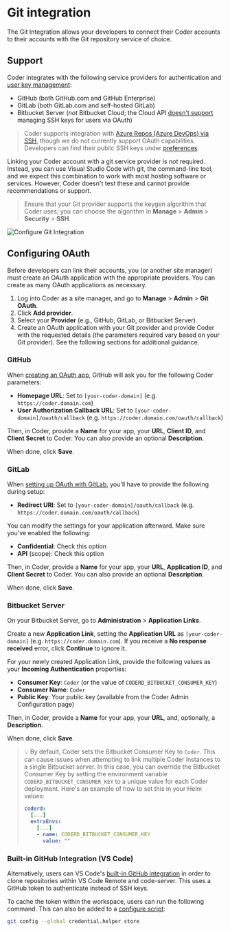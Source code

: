 # Git integration

The Git Integration allows your developers to connect their Coder accounts to
their accounts with the Git repository service of choice.

## Support

Coder integrates with the following service providers for authentication and
[user key management](../workspaces/preferences#linked-accounts):

- GitHub (both GitHub.com and GitHub Enterprise)
- GitLab (both GitLab.com and self-hosted GitLab)
- Bitbucket Server (_not_ Bitbucket Cloud; the Cloud API <a
  href="https://jira.atlassian.com/browse/BCLOUD-17762" target="_blank"
  rel="noreferrer noopener">doesn't support</a> managing SSH keys for users via
  OAuth)

> Coder supports integration with
> [Azure Repos (Azure DevOps) via SSH](https://docs.microsoft.com/en-us/azure/devops/repos/git/use-ssh-keys-to-authenticate?view=azure-devops#step-2--add-the-public-key-to-azure-devops-servicestfs),
> though we do not currently support OAuth capabilities. Developers can find
> their public SSH keys under [preferences](../workspaces/preferences.md).

Linking your Coder account with a git service provider is _not_ required.
Instead, you can use Visual Studio Code with git, the command-line tool, and we
expect this combination to work with most hosting software or services. However,
Coder doesn't test these and cannot provide recommendations or support.

> Ensure that your Git provider supports the keygen algorithm that Coder uses;
> you can choose the algorithm in **Manage** > **Admin** > **Security** >
> **SSH**.

![Configure Git Integration](../assets/admin/git-admin.png)

## Configuring OAuth

Before developers can link their accounts, you (or another site manager) must
create an OAuth application with the appropriate providers. You can create as
many OAuth applications as necessary.

1. Log into Coder as a site manager, and go to **Manage** > **Admin** > **Git
   OAuth**.
1. Click **Add provider**.
1. Select your **Provider** (e.g., GitHub, GitLab, or Bitbucket Server).
1. Create an OAuth application with your Git provider and provide Coder with the
   requested details (the parameters required vary based on your Git provider).
   See the following sections for additional guidance.

### GitHub

When <a
href="https://developer.github.com/apps/building-oauth-apps/creating-an-oauth-app/"
target="_blank" rel="noreferrer noopener">creating an OAuth app</a>, GitHub will
ask you for the following Coder parameters:

- **Homepage URL**: Set to `[your-coder-domain]` (e.g.
  `https://coder.domain.com`)
- **User Authorization Callback URL**: Set to
  `[your-coder-domain]/oauth/callback` (e.g.
  `https://coder.domain.com/oauth/callback`)

Then, in Coder, provide a **Name** for your app, your **URL**, **Client ID**,
and **Client Secret** to Coder. You can also provide an optional
**Description**.

When done, click **Save**.

### GitLab

When <a href="https://docs.gitlab.com/ee/integration/oauth_provider.html"
target="_blank" rel="noreferrer noopener">setting up OAuth with GitLab</a>,
you'll have to provide the following during setup:

- **Redirect URI**: Set to `[your-coder-domain]/oauth/callback` (e.g.
  `https://coder.domain.com/oauth/callback`)

You can modify the settings for your application afterward. Make sure you've
enabled the following:

- **Confidential**: Check this option
- **API** (scope): Check this option

Then, in Coder, provide a **Name** for your app, your **URL**, **Application
ID**, and **Client Secret** to Coder. You can also provide an optional
**Description**.

When done, click **Save**.

### Bitbucket Server

On your Bitbucket Server, go to **Administration** > **Application Links**.

Create a new **Application Link**, setting the **Application URL** as
`[your-coder-domain]` (e.g. `https://coder.domain.com`). If you receive a **No
response received** error, click **Continue** to ignore it.

For your newly created Application Link, provide the following values as your
**Incoming Authentication** properties:

- **Consumer Key**: `Coder` (or the value of `CODERD_BITBUCKET_CONSUMER_KEY`)
- **Consumer Name**: `Coder`
- **Public Key**: Your public key (available from the Coder Admin Configuration
  page)

Then, in Coder, provide a **Name** for your app, your **URL**, and, optionally,
a **Description**.

When done, click **Save**.

> 💡 By default, Coder sets the Bitbucket Consumer Key to `Coder`. This can
> cause issues when attempting to link multiple Coder instances to a single
> Bitbucket server. In this case, you can override the Bitbucket Consumer Key by
> setting the environment variable `CODERD_BITBUCKET_CONSUMER_KEY` to a unique
> value for each Coder deployment. Here's an example of how to set this in your
> Helm values:
>
> ```yaml
> coderd:
>   [...]
>   extraEnvs:
>     [...]
>     - name: CODERD_BITBUCKET_CONSUMER_KEY
>       value: ""
> ```

### Built-in GitHub Integration (VS Code)

Alternatively, users can VS Code's
[built-in GitHub integration](https://code.visualstudio.com/docs/sourcecontrol/github)
in order to clone repositories within VS Code Remote and code-server. This uses
a GitHub token to authenticate instead of SSH keys.

To cache the token within the workspace, users can run the following command.
This can also be added to a [configure script](../images/configure.md):

```sh
git config --global credential.helper store
```
